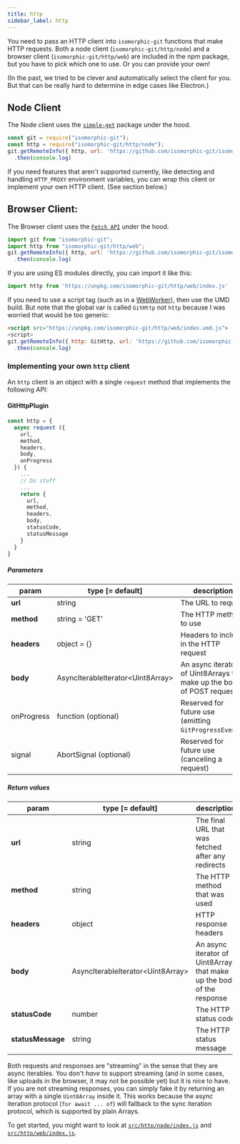 ```yaml
---
title: http
sidebar_label: http
---
```


You need to pass an HTTP client into `isomorphic-git` functions that make HTTP requests.
Both a node client (`isomorphic-git/http/node`) and a browser client (`isomorphic-git/http/web`) are included in the npm package, but you have to pick which one to use.
Or you can provide your own!

(In the past, we tried to be clever and automatically select the client for you. But that can be really hard to determine in edge cases like Electron.)

## Node Client

The Node client uses the [`simple-get`](https://npm.im/simple-get) package under the hood.

```js
const git = require("isomorphic-git");
const http = require("isomorphic-git/http/node");
git.getRemoteInfo({ http, url: 'https://github.com/isomorphic-git/isomorphic-git' })
  .then(console.log)
```

If you need features that aren't supported currently, like detecting and handling `HTTP_PROXY` environment variables, you can
wrap this client or implement your own HTTP client. (See section below.)

## Browser Client:

The Browser client uses the [`Fetch API`](https://developer.mozilla.org/en-US/docs/Web/API/Fetch_API) under the hood.

```js
import git from "isomorphic-git";
import http from "isomorphic-git/http/web";
git.getRemoteInfo({ http, url: 'https://github.com/isomorphic-git/isomorphic-git' })
  .then(console.log)
```

If you are using ES modules directly, you can import it like this:
```js
import http from 'https://unpkg.com/isomorphic-git/http/web/index.js'
```

If you need to use a script tag (such as in a [WebWorker](./guide-webworker)), then use the UMD build. But note that the global var is called `GitHttp` not `http` because I was worried that would be too generic:
```html
<script src="https://unpkg.com/isomorphic-git/http/web/index.umd.js">
<script>
git.getRemoteInfo({ http: GitHttp, url: 'https://github.com/isomorphic-git/isomorphic-git' })
  .then(console.log)
```

### Implementing your own `http` client

An `http` client is an object with a single `request` method that implements the following API:

#### GitHttpPlugin

```js
const http = {
  async request ({
    url,
    method,
    headers,
    body,
    onProgress
  }) {
    ...
    // Do stuff
    ...
    return {
      url,
      method,
      headers,
      body,
      statusCode,
      statusMessage
    }
  }
}
```

##### Parameters

| param       | type [= default]                    | description                                                             |
| ----------- | ----------------------------------- | ----------------------------------------------------------------------- |
| **url**     | string                              | The URL to request                                                      |
| **method**  | string = 'GET'                      | The HTTP method to use                                                  |
| **headers** | object = {}                         | Headers to include in the HTTP request                                  |
| **body**    | AsyncIterableIterator\<Uint8Array\> | An async iterator of Uint8Arrays that make up the body of POST requests |
| onProgress  | function (optional)                 | Reserved for future use (emitting `GitProgressEvent`s)                  |
| signal      | AbortSignal (optional)              | Reserved for future use (canceling a request)                           |

##### Return values

| param             | type [= default]                    | description                                                            |
| ----------------- | ----------------------------------- | ---------------------------------------------------------------------- |
| **url**           | string                              | The final URL that was fetched after any redirects                     |
| **method**        | string                              | The HTTP method that was used                                          |
| **headers**       | object                              | HTTP response headers                                                  |
| **body**          | AsyncIterableIterator\<Uint8Array\> | An async iterator of Uint8Arrays that make up the body of the response |
| **statusCode**    | number                              | The HTTP status code                                                   |
| **statusMessage** | string                              | The HTTP status message                                                |

Both requests and responses are "streaming" in the sense that they are async iterables.
You don't _have_ to support streaming (and in some cases, like uploads in the browser, it may not be possible yet) but it is nice to have.
If you are not streaming responses, you can simply fake it by returning an array with a single `Uint8Array` inside it.
This works because the async iteration protocol (`for await ... of`) will fallback to the sync iteration protocol, which is supported by plain Arrays.

To get started, you might want to look at [`src/http/node/index.js`](https://github.com/isomorphic-git/isomorphic-git/blob/master/src/http/node/index.js)
and [`src/http/web/index.js`](https://github.com/isomorphic-git/isomorphic-git/blob/master/src/http/web/index.js).
